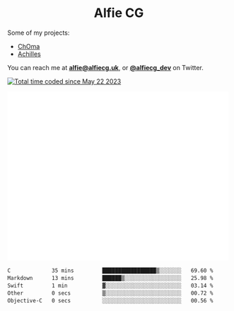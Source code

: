 <h1 align="center">Alfie CG</h1>

Some of my projects:
* [ChOma](https://github.com/opa334/ChOma)
* [Achilles](https://github.com/alfiecg24/Achilles)

You can reach me at **alfie@alfiecg.uk**, or **[@alfiecg_dev](https://twitter.com/alfiecg_dev)** on Twitter.

<a href="https://wakatime.com/@61592169-b9cf-4af8-b6fa-8ac7d4369b01"><img src="https://wakatime.com/badge/user/61592169-b9cf-4af8-b6fa-8ac7d4369b01.svg" alt="Total time coded since May 22 2023" /></a>


<img align="center" src="/github-metrics.svg" alt="Metrics" width="500">

 <!--[![GitHub Streak](https://streak-stats.demolab.com/?user=alfiecg24)](https://git.io/streak-stats)-->

<!--START_SECTION:waka-->

```txt
C             35 mins         █████████████████▒░░░░░░░   69.60 %
Markdown      13 mins         ██████▒░░░░░░░░░░░░░░░░░░   25.98 %
Swift         1 min           ▓░░░░░░░░░░░░░░░░░░░░░░░░   03.14 %
Other         0 secs          ▒░░░░░░░░░░░░░░░░░░░░░░░░   00.72 %
Objective-C   0 secs          ░░░░░░░░░░░░░░░░░░░░░░░░░   00.56 %
```

<!--END_SECTION:waka-->
